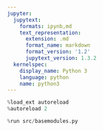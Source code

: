 ```yaml
---
jupyter:
  jupytext:
    formats: ipynb,md
    text_representation:
      extension: .md
      format_name: markdown
      format_version: '1.2'
      jupytext_version: 1.3.2
  kernelspec:
    display_name: Python 3
    language: python
    name: python3
---
```


```python
%load_ext autoreload
%autoreload 2
```

```python
%run src/basemodules.py
```

```python

```

```python

```

```python

```
